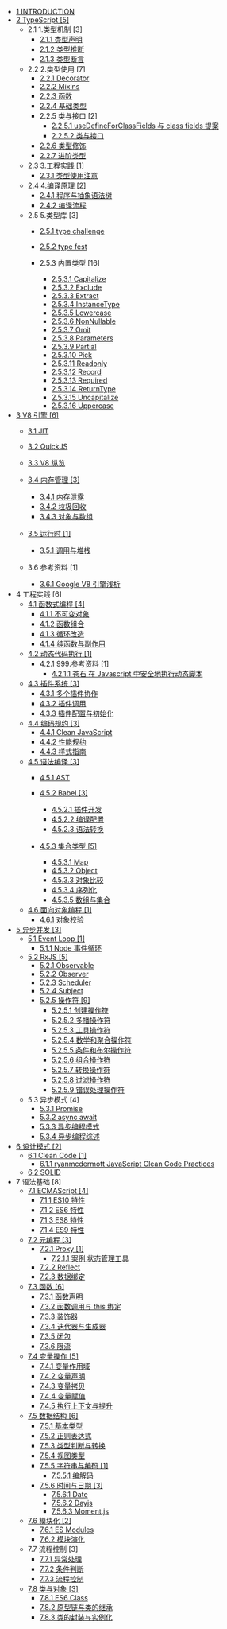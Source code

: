   - [1 INTRODUCTION](/INTRODUCTION.md)
  - [2 TypeScript [5]](/TypeScript/README.md)
    - 2.1 1.类型机制 [3]
      - [2.1.1 类型声明](/TypeScript/1.类型机制/类型声明.md)
      - [2.1.2 类型推断](/TypeScript/1.类型机制/类型推断.md)
      - [2.1.3 类型断言](/TypeScript/1.类型机制/类型断言.md)
    - 2.2 2.类型使用 [7]
      - [2.2.1 Decorator](/TypeScript/2.类型使用/Decorator.md)
      - [2.2.2 Mixins](/TypeScript/2.类型使用/Mixins.md)
      - [2.2.3 函数](/TypeScript/2.类型使用/函数.md)
      - [2.2.4 基础类型](/TypeScript/2.类型使用/基础类型.md)
      - 2.2.5 类与接口 [2]
        - [2.2.5.1 useDefineForClassFields 与 class fields 提案](/TypeScript/2.类型使用/类与接口/useDefineForClassFields%20与%20class-fields%20提案.md)
        - [2.2.5.2 类与接口](/TypeScript/2.类型使用/类与接口/类与接口.md)
      - [2.2.6 类型修饰](/TypeScript/2.类型使用/类型修饰.md)
      - [2.2.7 进阶类型](/TypeScript/2.类型使用/进阶类型.md)
    - 2.3 3.工程实践 [1]
      - [2.3.1 类型使用注意](/TypeScript/3.工程实践/类型使用注意.md)
    - [2.4 4.编译原理 [2]](/TypeScript/4.编译原理/README.md)
      - [2.4.1 程序与抽象语法树](/TypeScript/4.编译原理/程序与抽象语法树.md)
      - [2.4.2 编译流程](/TypeScript/4.编译原理/编译流程.md)
    - 2.5 5.类型库 [3]
      - [2.5.1 type challenge](/TypeScript/5.类型库/type-challenge/README.md)
        
      - [2.5.2 type fest](/TypeScript/5.类型库/type-fest/README.md)
        
      - 2.5.3 内置类型 [16]
        - [2.5.3.1 Capitalize](/TypeScript/5.类型库/内置类型/Capitalize.md)
        - [2.5.3.2 Exclude](/TypeScript/5.类型库/内置类型/Exclude.md)
        - [2.5.3.3 Extract](/TypeScript/5.类型库/内置类型/Extract.md)
        - [2.5.3.4 InstanceType](/TypeScript/5.类型库/内置类型/InstanceType.md)
        - [2.5.3.5 Lowercase](/TypeScript/5.类型库/内置类型/Lowercase.md)
        - [2.5.3.6 NonNullable](/TypeScript/5.类型库/内置类型/NonNullable.md)
        - [2.5.3.7 Omit](/TypeScript/5.类型库/内置类型/Omit.md)
        - [2.5.3.8 Parameters](/TypeScript/5.类型库/内置类型/Parameters.md)
        - [2.5.3.9 Partial](/TypeScript/5.类型库/内置类型/Partial.md)
        - [2.5.3.10 Pick](/TypeScript/5.类型库/内置类型/Pick.md)
        - [2.5.3.11 Readonly](/TypeScript/5.类型库/内置类型/Readonly.md)
        - [2.5.3.12 Record](/TypeScript/5.类型库/内置类型/Record.md)
        - [2.5.3.13 Required](/TypeScript/5.类型库/内置类型/Required.md)
        - [2.5.3.14 ReturnType](/TypeScript/5.类型库/内置类型/ReturnType.md)
        - [2.5.3.15 Uncapitalize](/TypeScript/5.类型库/内置类型/Uncapitalize.md)
        - [2.5.3.16 Uppercase](/TypeScript/5.类型库/内置类型/Uppercase.md)
  - [3 V8 引擎 [6]](/V8%20引擎/README.md)
    - [3.1 JIT](/V8%20引擎/JIT/README.md)
      
    - [3.2 QuickJS](/V8%20引擎/QuickJS/README.md)
      
    - [3.3 V8 纵览](/V8%20引擎/V8%20纵览.md)
    - [3.4 内存管理 [3]](/V8%20引擎/内存管理/README.md)
      - [3.4.1 内存泄露](/V8%20引擎/内存管理/内存泄露.md)
      - [3.4.2 垃圾回收](/V8%20引擎/内存管理/垃圾回收.md)
      - [3.4.3 对象与数组](/V8%20引擎/内存管理/对象与数组.md)
    - [3.5 运行时 [1]](/V8%20引擎/运行时/README.md)
      - [3.5.1 调用与堆栈](/V8%20引擎/运行时/调用与堆栈.md)
    - 3.6 参考资料 [1]
      - [3.6.1 Google V8 引擎浅析](/V8%20引擎/.more/2021-Google%20V8%20引擎浅析.md)
  - 4 工程实践 [6]
    - [4.1 函数式编程 [4]](/工程实践/函数式编程/README.md)
      - [4.1.1 不可变对象](/工程实践/函数式编程/不可变对象.md)
      - [4.1.2 函数组合](/工程实践/函数式编程/函数组合.md)
      - [4.1.3 循环改造](/工程实践/函数式编程/循环改造.md)
      - [4.1.4 纯函数与副作用](/工程实践/函数式编程/纯函数与副作用.md)
    - [4.2 动态代码执行 [1]](/工程实践/动态代码执行/README.md)
      - 4.2.1 999.参考资料 [1]
        - [4.2.1.1 苍石 在 Javascript 中安全地执行动态脚本](/工程实践/动态代码执行/999.参考资料/2021-苍石-在%20Javascript%20中安全地执行动态脚本.md)
    - [4.3 插件系统 [3]](/工程实践/插件系统/README.md)
      - [4.3.1 多个插件协作](/工程实践/插件系统/多个插件协作.md)
      - [4.3.2 插件调用](/工程实践/插件系统/插件调用.md)
      - [4.3.3 插件配置与初始化](/工程实践/插件系统/插件配置与初始化.md)
    - [4.4 编码规约 [3]](/工程实践/编码规约/README.md)
      - [4.4.1 Clean JavaScript](/工程实践/编码规约/Clean%20JavaScript.md)
      - [4.4.2 性能规约](/工程实践/编码规约/性能规约.md)
      - [4.4.3 样式指南](/工程实践/编码规约/样式指南.md)
    - [4.5 语法编译 [3]](/工程实践/语法编译/README.md)
      - [4.5.1 AST](/工程实践/语法编译/AST/README.md)
        
      - [4.5.2 Babel [3]](/工程实践/语法编译/Babel/README.md)
        - [4.5.2.1 插件开发](/工程实践/语法编译/Babel/插件开发.md)
        - [4.5.2.2 编译配置](/工程实践/语法编译/Babel/编译配置.md)
        - [4.5.2.3 语法转换](/工程实践/语法编译/Babel/语法转换.md)
      - [4.5.3 集合类型 [5]](/工程实践/语法编译/集合类型/README.md)
        - [4.5.3.1 Map](/工程实践/语法编译/集合类型/Map.md)
        - [4.5.3.2 Object](/工程实践/语法编译/集合类型/Object.md)
        - [4.5.3.3 对象比较](/工程实践/语法编译/集合类型/对象比较.md)
        - [4.5.3.4 序列化](/工程实践/语法编译/集合类型/序列化.md)
        - [4.5.3.5 数组与集合](/工程实践/语法编译/集合类型/数组与集合.md)
    - [4.6 面向对象编程 [1]](/工程实践/面向对象编程/README.md)
      - [4.6.1 对象校验](/工程实践/面向对象编程/对象校验.md)
  - [5 异步并发 [3]](/异步并发/README.md)
    - [5.1 Event Loop [1]](/异步并发/Event%20Loop/README.md)
      - [5.1.1 Node 事件循环](/异步并发/Event%20Loop/Node%20事件循环.md)
    - [5.2 RxJS [5]](/异步并发/RxJS/README.md)
      - [5.2.1 Observable](/异步并发/RxJS/Observable.md)
      - [5.2.2 Observer](/异步并发/RxJS/Observer.md)
      - [5.2.3 Scheduler](/异步并发/RxJS/Scheduler.md)
      - [5.2.4 Subject](/异步并发/RxJS/Subject.md)
      - [5.2.5 操作符 [9]](/异步并发/RxJS/操作符/README.md)
        - [5.2.5.1 创建操作符](/异步并发/RxJS/操作符/创建操作符.md)
        - [5.2.5.2 多播操作符](/异步并发/RxJS/操作符/多播操作符.md)
        - [5.2.5.3 工具操作符](/异步并发/RxJS/操作符/工具操作符.md)
        - [5.2.5.4 数学和聚合操作符](/异步并发/RxJS/操作符/数学和聚合操作符.md)
        - [5.2.5.5 条件和布尔操作符](/异步并发/RxJS/操作符/条件和布尔操作符.md)
        - [5.2.5.6 组合操作符](/异步并发/RxJS/操作符/组合操作符.md)
        - [5.2.5.7 转换操作符](/异步并发/RxJS/操作符/转换操作符.md)
        - [5.2.5.8 过滤操作符](/异步并发/RxJS/操作符/过滤操作符.md)
        - [5.2.5.9 错误处理操作符](/异步并发/RxJS/操作符/错误处理操作符.md)
    - 5.3 异步模式 [4]
      - [5.3.1 Promise](/异步并发/异步模式/Promise.md)
      - [5.3.2 async await](/异步并发/异步模式/async-await.md)
      - [5.3.3 异步编程模式](/异步并发/异步模式/异步编程模式.md)
      - [5.3.4 异步编程综述](/异步并发/异步模式/异步编程综述.md)
  - [6 设计模式 [2]](/设计模式/README.md)
    - [6.1 Clean Code [1]](/设计模式/Clean%20Code/README.md)
      - [6.1.1 ryanmcdermott JavaScript Clean Code Practices](/设计模式/Clean%20Code/ryanmcdermott-JavaScript%20Clean%20Code%20Practices.md)
    - [6.2 SOLID](/设计模式/SOLID.md)
  - 7 语法基础 [8]
    - [7.1 ECMAScript [4]](/语法基础/ECMAScript/README.md)
      - [7.1.1 ES10 特性](/语法基础/ECMAScript/ES10%20特性.md)
      - [7.1.2 ES6 特性](/语法基础/ECMAScript/ES6%20特性.md)
      - [7.1.3 ES8 特性](/语法基础/ECMAScript/ES8%20特性.md)
      - [7.1.4 ES9 特性](/语法基础/ECMAScript/ES9%20特性.md)
    - [7.2 元编程 [3]](/语法基础/元编程/README.md)
      - [7.2.1 Proxy [1]](/语法基础/元编程/Proxy/README.md)
        - [7.2.1.1 案例 状态管理工具](/语法基础/元编程/Proxy/案例-状态管理工具.md)
      - [7.2.2 Reflect](/语法基础/元编程/Reflect.md)
      - [7.2.3 数据绑定](/语法基础/元编程/数据绑定.md)
    - [7.3 函数 [6]](/语法基础/函数/README.md)
      - [7.3.1 函数声明](/语法基础/函数/函数声明.md)
      - [7.3.2 函数调用与 this 绑定](/语法基础/函数/函数调用与%20this%20绑定.md)
      - [7.3.3 装饰器](/语法基础/函数/装饰器.md)
      - [7.3.4 迭代器与生成器](/语法基础/函数/迭代器与生成器.md)
      - [7.3.5 闭包](/语法基础/函数/闭包.md)
      - [7.3.6 限流](/语法基础/函数/限流.md)
    - [7.4 变量操作 [5]](/语法基础/变量操作/README.md)
      - [7.4.1 变量作用域](/语法基础/变量操作/变量作用域.md)
      - [7.4.2 变量声明](/语法基础/变量操作/变量声明.md)
      - [7.4.3 变量拷贝](/语法基础/变量操作/变量拷贝.md)
      - [7.4.4 变量赋值](/语法基础/变量操作/变量赋值.md)
      - [7.4.5 执行上下文与提升](/语法基础/变量操作/执行上下文与提升.md)
    - [7.5 数据结构 [6]](/语法基础/数据结构/README.md)
      - [7.5.1 基本类型](/语法基础/数据结构/基本类型.md)
      - [7.5.2 正则表达式](/语法基础/数据结构/正则表达式.md)
      - [7.5.3 类型判断与转换](/语法基础/数据结构/类型判断与转换.md)
      - [7.5.4 视图类型](/语法基础/数据结构/视图类型.md)
      - [7.5.5 字符串与编码 [1]](/语法基础/数据结构/字符串与编码/README.md)
        - [7.5.5.1 编解码](/语法基础/数据结构/字符串与编码/编解码.md)
      - [7.5.6 时间与日期 [3]](/语法基础/数据结构/时间与日期/README.md)
        - [7.5.6.1 Date](/语法基础/数据结构/时间与日期/Date.md)
        - [7.5.6.2 Dayjs](/语法基础/数据结构/时间与日期/Dayjs.md)
        - [7.5.6.3 Moment.js](/语法基础/数据结构/时间与日期/Moment.js.md)
    - [7.6 模块化 [2]](/语法基础/模块化/README.md)
      - [7.6.1 ES Modules](/语法基础/模块化/ES%20Modules.md)
      - [7.6.2 模块演化](/语法基础/模块化/模块演化.md)
    - 7.7 流程控制 [3]
      - [7.7.1 异常处理](/语法基础/流程控制/异常处理.md)
      - [7.7.2 条件判断](/语法基础/流程控制/条件判断.md)
      - [7.7.3 流程控制](/语法基础/流程控制/流程控制.md)
    - [7.8 类与对象 [3]](/语法基础/类与对象/README.md)
      - [7.8.1 ES6 Class](/语法基础/类与对象/ES6%20Class.md)
      - [7.8.2 原型链与类的继承](/语法基础/类与对象/原型链与类的继承.md)
      - [7.8.3 类的封装与实例化](/语法基础/类与对象/类的封装与实例化.md)